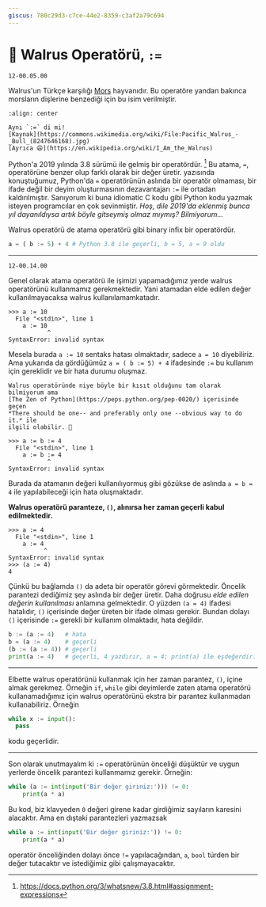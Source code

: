 ```yaml
---
giscus: 780c29d3-c7ce-44e2-8359-c3af2a79c694
---
```


# 🦭 Walrus Operatörü, `:=`

`12-00.05.00`

Walrus'un Türkçe karşılığı [Mors](https://tr.wikipedia.org/wiki/Mors) hayvanıdır.
Bu operatöre yandan bakınca morsların dişlerine benzediği için bu isim verilmiştir.

```{figure} assets/mors.jpg
:align: center

Aynı `:=` di mi!
[Kaynak](https://commons.wikimedia.org/wiki/File:Pacific_Walrus_-_Bull_(8247646168).jpg)
[Ayrıca 😄](https://en.wikipedia.org/wiki/I_Am_the_Walrus)
```

Python'a 2019 yılında 3.8 sürümü ile gelmiş bir operatördür. [^1f] Bu atama,
`=`, operatörüne benzer olup farklı olarak bir değer üretir.
[](atama-operatoru.md) yazısında konuştuğumuz, Python'da `=` operatörünün
aslında bir operatör olmaması, bir ifade değil bir deyim oluşturmasının
dezavantajarı `:=` ile ortadan kaldırılmıştır. Sanıyorum ki buna idiomatic C
kodu gibi Python kodu yazmak isteyen programcılar en çok sevinmiştir. *Hoş, dile
2019'da eklenmiş bunca yıl dayanıldıysa artık böyle gitseymiş olmaz mıymış?
Bilmiyorum...*

Walrus operatörü de atama operatörü gibi binary infix bir operatördür.

```python
a = ( b := 5) + 4 # Python 3.8 ile geçerli, b = 5, a = 9 oldu
```

---

`12-00.14.00`

Genel olarak atama operatörü ile işimizi yapamadığımız yerde walrus operatörünü
kullanmamız gerekmektedir. Yani atamadan elde edilen değer kullanılmayacaksa
walrus kullanılamamkatadır.

```text
>>> a := 10
  File "<stdin>", line 1
    a := 10
           ^
SyntaxError: invalid syntax
```

Mesela burada `a := 10` sentaks hatası olmaktadır, sadece `a = 10` diyebiliriz.
Ama yukarıda da gördüğümüz `a = ( b := 5) + 4` ifadesinde `:=` bu kullanım için
gereklidir ve bir hata durumu oluşmaz.

```{note}
Walrus operatöründe niye böyle bir kısıt olduğunu tam olarak bilmiyorum ama
[The Zen of Python](https://peps.python.org/pep-0020/) içerisinde geçen
*There should be one-- and preferably only one --obvious way to do it.* ile
ilgili olabilir. 🤔
```

```text
>>> a := b := 4
  File "<stdin>", line 1
    a := b := 4
           ^
SyntaxError: invalid syntax
```

Burada da atamanın değeri kullanılıyormuş gibi gözükse de aslında `a = b = 4`
ile yapılabileceği için hata oluşmaktadır.

**Walrus operatörü paranteze, `()`, alınırsa her zaman geçerli kabul
edilmektedir.**

```text
>>> a := 4
  File "<stdin>", line 1
    a := 4
          ^
SyntaxError: invalid syntax
>>> (a := 4)
4
```

Çünkü bu bağlamda `()` da adeta bir operatör görevi görmektedir. Öncelik
parantezi dediğimiz şey aslında bir değer üretir. Daha doğrusu *elde edilen
değerin kullanılması* anlamına gelmektedir. O yüzden `(a = 4)` ifadesi
hatalıdır, `()` içerisinde değer üreten bir ifade olması gerekir. Bundan dolayı
`()` içerisinde `:=` gerekli bir kullanım olmaktadır, hata değildir.

```python
b := (a := 4)   # hata
b = (a := 4)    # geçerli
(b := (a := 4)) # geçerli
print(a := 4)   # geçerli, 4 yazdırır, a = 4; print(a) ile eşdeğerdir.
```

---

Elbette walrus operatörünü kullanmak için her zaman parantez, `()`, içine
almak gerekmez. Örneğin `if`, `while` gibi deyimlerde zaten atama operatörü
kullanamadığımız için walrus operatörünü ekstra bir parantez kullanmadan
kullanabiliriz. Örneğin

```python
while x := input():
  pass
```

kodu geçerlidir.

---

Son olarak unutmayalım ki `:=` operatörünün önceliği düşüktür ve uygun yerlerde
öncelik parantezi kullanmamız gerekir. Örneğin:

```python
while (a := int(input('Bir değer giriniz:'))) != 0:
    print(a * a)
```

Bu kod, biz klavyeden `0` değeri girene kadar girdiğimiz sayıların karesini
alacaktır. Ama en dıştaki parantezleri yazmazsak

```python
while a := int(input('Bir değer giriniz:')) != 0:
    print(a * a)
```

operatör önceliğinden dolayı önce `!=` yapılacağından, `a`, `bool` türden bir
değer tutacaktır ve istediğimiz gibi çalışmayacaktır.

[^1f]: <https://docs.python.org/3/whatsnew/3.8.html#assignment-expressions>
